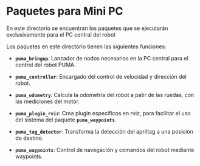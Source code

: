 # Paquetes para Mini PC

En este directorio se encuentran los paquetes que se ejecutarán exclusivamente para el PC central del robot

Los paquetes en este directorio tienen las siguientes funciones:

- **`puma_bringup`**: Lanzador de nodos necesarios en la PC central para el control del robot PUMA.

- **`puma_controller`**: Encargado del control de velocidad y dirección del robot.

- **`puma_odometry`**: Calcula la odometría del robot a patir de las ruedas, con las mediciones del motor.

- **`puma_plugin_rviz`**: Crea plugin especificos en rviz, para facilitar el uso del sistema del paquete **`puma_waypoints`**.

- **`puma_tag_detector`**: Transforma la detección del apriltag a una posición de destino.
- **`puma_waypoints`**: Control de navegación y comandos del robot mediante waypoints.
